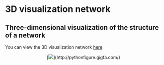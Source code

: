# 3D visualization network
## Three-dimensional visualization of the structure of a network


You can view the 3D visualization network  [here]( http://pythonfigure.gigfa.com/)


<p align="center">
 [<img src="https://raw.githubusercontent.com/aliseif321/3D_visualization_network/main/Pictures/fig.png" >](http://pythonfigure.gigfa.com/)
 </p>
